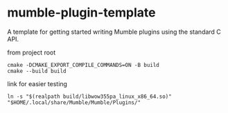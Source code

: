 # mumble-plugin-template
A template for getting started writing Mumble plugins using the standard C API.

from project root
```
cmake -DCMAKE_EXPORT_COMPILE_COMMANDS=ON -B build
cmake --build build
```
link for easier testing
```
ln -s "$(realpath build/libwow355pa_linux_x86_64.so)" "$HOME/.local/share/Mumble/Mumble/Plugins/"
```